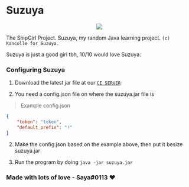 # Suzuya
<p align="center">
  <img src="https://vignette.wikia.nocookie.net/kancolle/images/4/4f/Suzuya_Carrier_Kai_Ni_Winter_2018_Event_Full.png/revision/latest/">
</p>

The ShipGirl Project. Suzuya, my random Java learning project. ``(c) Kancolle for Suzuya.``

Suzuya is just a good girl tbh, 10/10 would love Suzuya.

### Configuring Suzuya
1. Download the latest jar file at our [`CI SERVER`](https://amanogawa.moe/jenkins/job/Suzuya/ws/build/libs/)

2. You need a config.json file on where the suzuya.jar file is

> Example config.json
```json
{
    "token": "token",
    "default_prefix": "!"
}
```
2. Make the config.json based on the example above, then put it besize suzuya.jar

3. Run the program by doing `java -jar suzuya.jar`

### Made with lots of love - Saya#0113 ❤